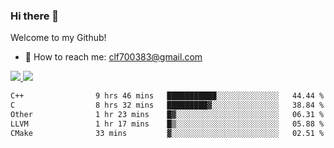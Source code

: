 ### Hi there 👋

<!--
**clingfei/clingfei** is a ✨ _special_ ✨ repository because its `README.md` (this file) appears on your GitHub profile.

Here are some ideas to get you started:

- 🔭 I’m currently working on ...
- 🌱 I’m currently learning ...
- 👯 I’m looking to collaborate on ...
- 🤔 I’m looking for help with ...
- 💬 Ask me about ...
- 📫 How to reach me: ...
- 😄 Pronouns: ...
- ⚡ Fun fact: ...
-->
Welcome to my Github!
- 📧 How to reach me: clf700383@gmail.com

<a href="https://github.com/anuraghazra/github-readme-stats">
  <img src="https://github-readme-stats.vercel.app/api?username=clingfei&count_private=true&show_icons=true&include_all_commits=true&line_height=21&hide_border=true&repo=github-readme-stats" />
</a>
<a href="https://github.com/anuraghazra/convoychat">
  <img src="https://github-readme-stats.vercel.app/api/top-langs/?username=clingfei&hide=Tcl,Perl,Makefile,CSS,HTML,Yacc,Lex,Verilog&langs_count=6&layout=compact&hide_border=true&repo=convoychat" />
</a>

<!--START_SECTION:waka-->

```txt
C++                9 hrs 46 mins   ███████████░░░░░░░░░░░░░░   44.44 %
C                  8 hrs 32 mins   █████████▓░░░░░░░░░░░░░░░   38.84 %
Other              1 hr 23 mins    █▓░░░░░░░░░░░░░░░░░░░░░░░   06.31 %
LLVM               1 hr 17 mins    █▒░░░░░░░░░░░░░░░░░░░░░░░   05.88 %
CMake              33 mins         ▓░░░░░░░░░░░░░░░░░░░░░░░░   02.51 %
```

<!--END_SECTION:waka-->
